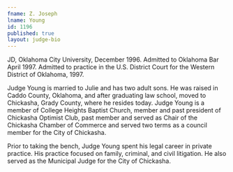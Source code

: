 ```yaml
---
fname: Z. Joseph
lname: Young
id: 1196
published: true
layout: judge-bio
---
```

JD, Oklahoma City University, December 1996. Admitted to Oklahoma Bar April 1997.  Admitted to practice in the U.S. District Court for the Western District of Oklahoma, 1997.

Judge Young is married to Julie and has two adult sons. He was raised in Caddo County, Oklahoma, and after graduating law school, moved to Chickasha, Grady County, where he resides today.  Judge Young is a member of College Heights Baptist Church, member and past president of Chickasha Optimist Club, past member and served as Chair of the Chickasha Chamber of Commerce and served two terms as a council member for the City of Chickasha.

Prior to taking the bench, Judge Young spent his legal career in private practice. His practice focused on family, criminal, and civil litigation.  He also served as the Municipal Judge for the City of Chickasha.
